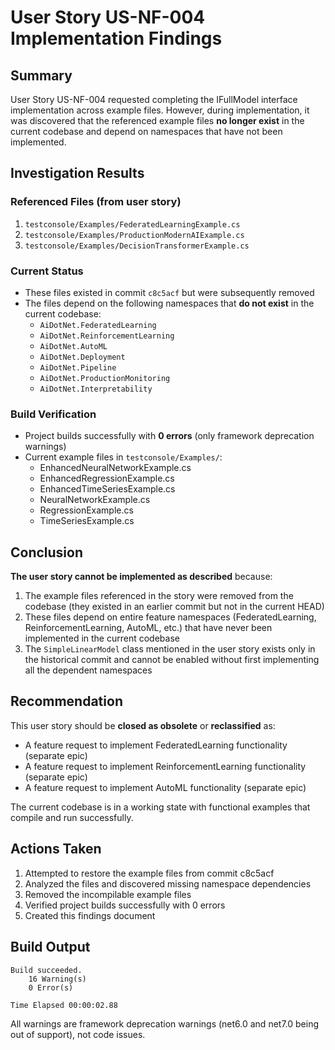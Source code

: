 # User Story US-NF-004 Implementation Findings

## Summary

User Story US-NF-004 requested completing the IFullModel interface implementation across example files. However, during implementation, it was discovered that the referenced example files **no longer exist** in the current codebase and depend on namespaces that have not been implemented.

## Investigation Results

### Referenced Files (from user story)
1. `testconsole/Examples/FederatedLearningExample.cs`
2. `testconsole/Examples/ProductionModernAIExample.cs`
3. `testconsole/Examples/DecisionTransformerExample.cs`

### Current Status
- These files existed in commit `c8c5acf` but were subsequently removed
- The files depend on the following namespaces that **do not exist** in the current codebase:
  - `AiDotNet.FederatedLearning`
  - `AiDotNet.ReinforcementLearning`
  - `AiDotNet.AutoML`
  - `AiDotNet.Deployment`
  - `AiDotNet.Pipeline`
  - `AiDotNet.ProductionMonitoring`
  - `AiDotNet.Interpretability`

### Build Verification
- Project builds successfully with **0 errors** (only framework deprecation warnings)
- Current example files in `testconsole/Examples/`:
  - EnhancedNeuralNetworkExample.cs
  - EnhancedRegressionExample.cs
  - EnhancedTimeSeriesExample.cs
  - NeuralNetworkExample.cs
  - RegressionExample.cs
  - TimeSeriesExample.cs

## Conclusion

**The user story cannot be implemented as described** because:

1. The example files referenced in the story were removed from the codebase (they existed in an earlier commit but not in the current HEAD)
2. These files depend on entire feature namespaces (FederatedLearning, ReinforcementLearning, AutoML, etc.) that have never been implemented in the current codebase
3. The `SimpleLinearModel` class mentioned in the user story exists only in the historical commit and cannot be enabled without first implementing all the dependent namespaces

## Recommendation

This user story should be **closed as obsolete** or **reclassified** as:
- A feature request to implement FederatedLearning functionality (separate epic)
- A feature request to implement ReinforcementLearning functionality (separate epic)
- A feature request to implement AutoML functionality (separate epic)

The current codebase is in a working state with functional examples that compile and run successfully.

## Actions Taken

1. Attempted to restore the example files from commit c8c5acf
2. Analyzed the files and discovered missing namespace dependencies
3. Removed the incompilable example files
4. Verified project builds successfully with 0 errors
5. Created this findings document

## Build Output

```
Build succeeded.
    16 Warning(s)
    0 Error(s)

Time Elapsed 00:00:02.88
```

All warnings are framework deprecation warnings (net6.0 and net7.0 being out of support), not code issues.
